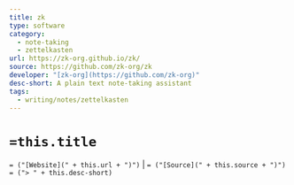 ```yaml
---
title: zk
type: software
category:
  - note-taking
  - zettelkasten
url: https://zk-org.github.io/zk/
source: https://github.com/zk-org/zk
developer: "[zk-org](https://github.com/zk-org)"
desc-short: A plain text note-taking assistant
tags:
  - writing/notes/zettelkasten
---
```

# `=this.title`

`= ("[Website](" + this.url + ")")` |  `= ("[Source](" + this.source + ")")`
`= ("> " + this.desc-short)`
